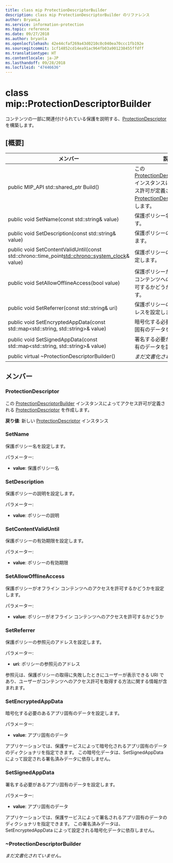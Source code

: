 ```yaml
---
title: class mip ProtectionDescriptorBuilder
description: class mip ProtectionDescriptorBuilder のリファレンス
author: BryanLa
ms.service: information-protection
ms.topic: reference
ms.date: 09/27/2018
ms.author: bryanla
ms.openlocfilehash: 42e44cfaf269a43d0210c0c040ea70ccc1fb192e
ms.sourcegitcommit: 1cf14852cd14ea91ac964fb03a901238455ffdff
ms.translationtype: HT
ms.contentlocale: ja-JP
ms.lasthandoff: 09/28/2018
ms.locfileid: "47446636"
---
```

# <a name="class-mipprotectiondescriptorbuilder"></a>class mip::ProtectionDescriptorBuilder 
コンテンツの一部に関連付けられている保護を説明する、[ProtectionDescriptor](class_mip_protectiondescriptor.md) を構築します。
  
## <a name="summary"></a>[概要]
 メンバー                        | 説明                                
--------------------------------|---------------------------------------------
public MIP_API std::shared_ptr<ProtectionDescriptor> Build()  |  この [ProtectionDescriptorBuilder](class_mip_protectiondescriptorbuilder.md) インスタンスによってアクセス許可が定義される [ProtectionDescriptor](class_mip_protectiondescriptor.md) を作成します。
 public void SetName(const std::string& value)  |  保護ポリシー名を設定します。
 public void SetDescription(const std::string& value)  |  保護ポリシーの説明を設定します。
public void SetContentValidUntil(const std::chrono::time_point<std::chrono::system_clock>& value)  |  保護ポリシーの有効期限を設定します。
 public void SetAllowOfflineAccess(bool value)  |  保護ポリシーがオフライン コンテンツへのアクセスを許可するかどうかを設定します。
 public void SetReferrer(const std::string& uri)  |  保護ポリシーの参照元のアドレスを設定します。
public void SetEncryptedAppData(const std::map<std::string, std::string>& value)  |  暗号化する必要のあるアプリ固有のデータを設定します。
public void SetSignedAppData(const std::map<std::string, std::string>& value)  |  署名する必要があるアプリ固有のデータを設定します。
 public virtual ~ProtectionDescriptorBuilder()  | _まだ文書化されていません。_
  
## <a name="members"></a>メンバー
  
### <a name="protectiondescriptor"></a>ProtectionDescriptor
この [ProtectionDescriptorBuilder](class_mip_protectiondescriptorbuilder.md) インスタンスによってアクセス許可が定義される [ProtectionDescriptor](class_mip_protectiondescriptor.md) を作成します。

  
**戻り値**: 新しい [ProtectionDescriptor](class_mip_protectiondescriptor.md) インスタンス
  
### <a name="setname"></a>SetName
保護ポリシー名を設定します。

パラメーター:  
* **value**: 保護ポリシー名


  
### <a name="setdescription"></a>SetDescription
保護ポリシーの説明を設定します。

パラメーター:  
* **value**: ポリシーの説明


  
### <a name="setcontentvaliduntil"></a>SetContentValidUntil
保護ポリシーの有効期限を設定します。

パラメーター:  
* **value**: ポリシーの有効期限


  
### <a name="setallowofflineaccess"></a>SetAllowOfflineAccess
保護ポリシーがオフライン コンテンツへのアクセスを許可するかどうかを設定します。

パラメーター:  
* **value**: ポリシーがオフライン コンテンツへのアクセスを許可するかどうか


  
### <a name="setreferrer"></a>SetReferrer
保護ポリシーの参照元のアドレスを設定します。

パラメーター:  
* **uri**: ポリシーの参照元のアドレス


参照元は、保護ポリシーの取得に失敗したときにユーザーが表示できる URI であり、ユーザーがコンテンツへのアクセス許可を取得する方法に関する情報が含まれます。
  
### <a name="setencryptedappdata"></a>SetEncryptedAppData
暗号化する必要のあるアプリ固有のデータを設定します。

パラメーター:  
* **value**: アプリ固有のデータ


アプリケーションでは、保護サービスによって暗号化されるアプリ固有のデータのディクショナリを指定できます。 この暗号化データは、SetSignedAppData によって設定される署名済みデータに依存しません。
  
### <a name="setsignedappdata"></a>SetSignedAppData
署名する必要があるアプリ固有のデータを設定します。

パラメーター:  
* **value**: アプリ固有のデータ


アプリケーションでは、保護サービスによって署名されるアプリ固有のデータのディクショナリを指定できます。 この署名済みデータは、SetEncryptedAppData によって設定される暗号化データに依存しません。
  
### <a name="protectiondescriptorbuilder"></a>~ProtectionDescriptorBuilder
_まだ文書化されていません。_
